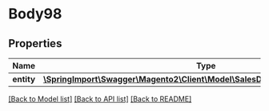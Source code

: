 # Body98

## Properties
Name | Type | Description | Notes
------------ | ------------- | ------------- | -------------
**entity** | [**\SpringImport\Swagger\Magento2\Client\Model\SalesDataShipmentTrackInterface**](SalesDataShipmentTrackInterface.md) |  | 

[[Back to Model list]](../README.md#documentation-for-models) [[Back to API list]](../README.md#documentation-for-api-endpoints) [[Back to README]](../README.md)



